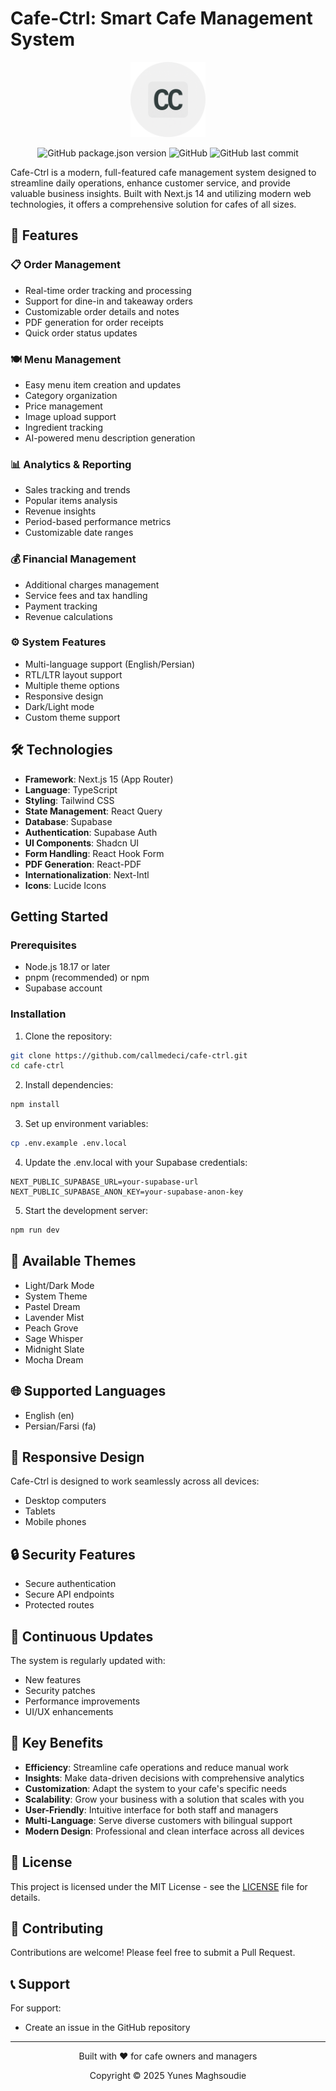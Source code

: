 # Cafe-Ctrl: Smart Cafe Management System

<div align="center">
  <img src="https://github.com/callmedeci/cafe-ctrl/blob/main/src/app/icon0.svg" alt="Cafe-Ctrl Logo" width="120" />
  
  ![GitHub package.json version](https://img.shields.io/github/package-json/v/callmedeci/cafe-ctrl)
  ![GitHub](https://img.shields.io/github/license/callmedeci/cafe-ctrl?v=1)
  ![GitHub last commit](https://img.shields.io/github/last-commit/callmedeci/cafe-ctrl)
</div>

Cafe-Ctrl is a modern, full-featured cafe management system designed to streamline daily operations, enhance customer service, and provide valuable business insights. Built with Next.js 14 and utilizing modern web technologies, it offers a comprehensive solution for cafes of all sizes.

## 🌟 Features

### 📋 Order Management

- Real-time order tracking and processing
- Support for dine-in and takeaway orders
- Customizable order details and notes
- PDF generation for order receipts
- Quick order status updates

### 🍽️ Menu Management

- Easy menu item creation and updates
- Category organization
- Price management
- Image upload support
- Ingredient tracking
- AI-powered menu description generation

### 📊 Analytics & Reporting

- Sales tracking and trends
- Popular items analysis
- Revenue insights
- Period-based performance metrics
- Customizable date ranges

### 💰 Financial Management

- Additional charges management
- Service fees and tax handling
- Payment tracking
- Revenue calculations

### ⚙️ System Features

- Multi-language support (English/Persian)
- RTL/LTR layout support
- Multiple theme options
- Responsive design
- Dark/Light mode
- Custom theme support

## 🛠️ Technologies

- **Framework**: Next.js 15 (App Router)
- **Language**: TypeScript
- **Styling**: Tailwind CSS
- **State Management**: React Query
- **Database**: Supabase
- **Authentication**: Supabase Auth
- **UI Components**: Shadcn UI
- **Form Handling**: React Hook Form
- **PDF Generation**: React-PDF
- **Internationalization**: Next-Intl
- **Icons**: Lucide Icons

## Getting Started

### Prerequisites

- Node.js 18.17 or later
- pnpm (recommended) or npm
- Supabase account

### Installation

1. Clone the repository:

```bash
git clone https://github.com/callmedeci/cafe-ctrl.git
cd cafe-ctrl
```

2. Install dependencies:

```bash
npm install
```

3. Set up environment variables:

```bash
cp .env.example .env.local
```

4. Update the .env.local with your Supabase credentials:

```env
NEXT_PUBLIC_SUPABASE_URL=your-supabase-url
NEXT_PUBLIC_SUPABASE_ANON_KEY=your-supabase-anon-key
```

5. Start the development server:

```bash
npm run dev
```

## 🎨 Available Themes

- Light/Dark Mode
- System Theme
- Pastel Dream
- Lavender Mist
- Peach Grove
- Sage Whisper
- Midnight Slate
- Mocha Dream

## 🌐 Supported Languages

- English (en)
- Persian/Farsi (fa)

## 📱 Responsive Design

Cafe-Ctrl is designed to work seamlessly across all devices:

- Desktop computers
- Tablets
- Mobile phones

## 🔒 Security Features

- Secure authentication
- Secure API endpoints
- Protected routes

## 🔄 Continuous Updates

The system is regularly updated with:

- New features
- Security patches
- Performance improvements
- UI/UX enhancements

## 🌟 Key Benefits

- **Efficiency**: Streamline cafe operations and reduce manual work
- **Insights**: Make data-driven decisions with comprehensive analytics
- **Customization**: Adapt the system to your cafe's specific needs
- **Scalability**: Grow your business with a solution that scales with you
- **User-Friendly**: Intuitive interface for both staff and managers
- **Multi-Language**: Serve diverse customers with bilingual support
- **Modern Design**: Professional and clean interface across all devices

## 📄 License

This project is licensed under the MIT License - see the [LICENSE](LICENSE) file for details.

## 🤝 Contributing

Contributions are welcome! Please feel free to submit a Pull Request.

## 📞 Support

For support:

- Create an issue in the GitHub repository

---

<div align="center">
  Built with ❤️ for cafe owners and managers
  
  Copyright © 2025 Yunes Maghsoudie
</div>
